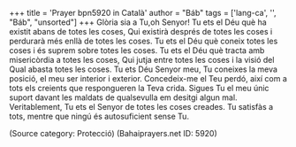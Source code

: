 +++
title = 'Prayer bpn5920 in Català'
author = "Báb"
tags = ['lang-ca', '', "Báb", "unsorted"]
+++
Glòria sia a Tu,oh Senyor! Tu ets el Déu què ha existit abans de totes les coses, Qui existirà després de totes les coses i perdurarà més enllà de totes les coses. Tu ets el Déu què coneix totes les coses i és suprem sobre totes les coses. Tu ets el Déu què tracta amb misericòrdia a totes les coses, Qui jutja entre totes les coses i la visió del Qual abasta totes les coses. Tu ets Déu Senyor meu, Tu coneixes la meva posició, el meu ser interior i exterior.
Concedeix-me el Teu perdó, així com a tots els creients que respongueren la Teva crida. Sigues Tu el meu únic suport davant les maldats de qualsevulla em desitgi algun mal. Veritablement, Tu ets el Senyor de totes les coses creades. Tu satisfàs a tots, mentre que ningú és autosuficient sense Tu.

(Source category: Protecció)
(Bahaiprayers.net ID: 5920)
